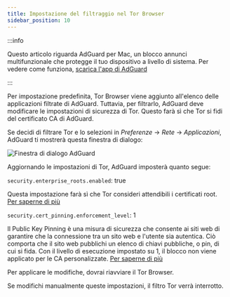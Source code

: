 ```yaml
---
title: Impostazione del filtraggio nel Tor Browser
sidebar_position: 10
---
```


:::info

Questo articolo riguarda AdGuard per Mac, un blocco annunci multifunzionale che protegge il tuo dispositivo a livello di sistema. Per vedere come funziona, [scarica l'app di AdGuard](https://agrd.io/download-kb-adblock)

:::

Per impostazione predefinita, Tor Browser viene aggiunto all'elenco delle applicazioni filtrate di AdGuard. Tuttavia, per filtrarlo, AdGuard deve modificare le impostazioni di sicurezza di Tor. Questo farà sì che Tor si fidi del certificato CA di AdGuard.

Se decidi di filtrare Tor e lo selezioni in *Preferenze* → *Rete* → *Applicazioni*, AdGuard ti mostrerà questa finestra di dialogo:

![Finestra di dialogo AdGuard](https://cdn.adtidy.org/content/kb/ad_blocker/mac/tor-setup.png)

Aggiornando le impostazioni di Tor, AdGuard imposterà quanto segue:

`security.enterprise_roots.enabled`: true

Questa impostazione farà sì che Tor consideri attendibili i certificati root. [Per saperne di più](https://support.mozilla.org/en-US/kb/setting-certificate-authorities-firefox)

`security.cert_pinning.enforcement_level`: 1

Il Public Key Pinning è una misura di sicurezza che consente ai siti web di garantire che la connessione tra un sito web e l'utente sia autentica. Ciò comporta che il sito web pubblichi un elenco di chiavi pubbliche, o pin, di cui si fida. Con il livello di esecuzione impostato su 1, il blocco non viene applicato per le CA personalizzate. [Per saperne di più](https://wiki.mozilla.org/SecurityEngineering/Public_Key_Pinning)

Per applicare le modifiche, dovrai riavviare il Tor Browser.

Se modifichi manualmente queste impostazioni, il filtro Tor verrà interrotto.
